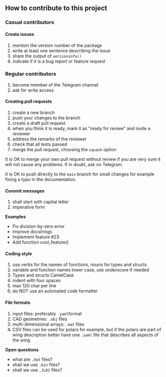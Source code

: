 ## How to contribute to this project

### Casual contributors

#### Create issues
1. mention the version number of the package
1. write at least one sentence describing the issue
1. share the output of `versioninfo()`
1. indicate if it is a bug report or feature request

### Regular contributors
1. become member of the Telegram channel
1. ask for write access

#### Creating pull requests
1. create a new branch
1. push your changes to the branch
1. create a draft pull request
1. when you think it is ready, mark it as "ready for review" and invite a reviewer
1. address the remarks of the reviewer
1. check that all tests passed
1. merge the pull request, choosing the `squash` option

It is OK to merge your own pull request without review if you are very sure it will not cause any problems. If in doubt, ask on Telegram.

It is OK to push directly to the `main` branch for small changes for example fixing a typo in the documentation.

#### Commit messages
1. shall start with capital letter
1. imperative form

**Examples**
- Fix division-by-zero error
- Improve docstrings
- Implement feature #23
- Add function cool_feature()

#### Coding style
1. use verbs for the names of functions, nouns for types and structs
1. variable and function names lower case, use underscore if needed
1. Types and structs CamelCase
1. indent with four spaces
1. max 120 char per line
1. do NOT use an automated code formatter

#### File formats
1. input files: preferably `.yaml`format
1. CAD geometries: `.obj` files
1. multi-dimensional arrays: `.mat` files
1. CSV files can be used for polars for example, but if the polars are part of wing description better have one `.yaml` file that describes all aspects of the wing

**Open questions** 
- what are `.dat` files?
- shall we use `.bin` files?
- shall we use `.JLD2` files?